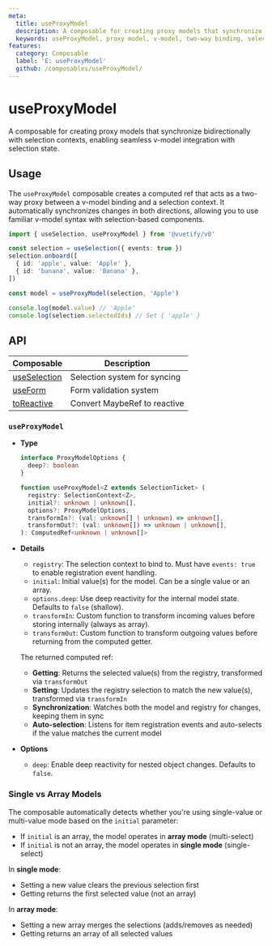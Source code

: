 ```yaml
---
meta:
  title: useProxyModel
  description: A composable for creating proxy models that synchronize bidirectionally with selection contexts, enabling seamless v-model integration with selection state.
  keywords: useProxyModel, proxy model, v-model, two-way binding, selection, composable, Vue
features:
  category: Composable
  label: 'E: useProxyModel'
  github: /composables/useProxyModel/
---
```


# useProxyModel

A composable for creating proxy models that synchronize bidirectionally with selection contexts, enabling seamless v-model integration with selection state.

<DocsPageFeatures :frontmatter />

## Usage

The `useProxyModel` composable creates a computed ref that acts as a two-way proxy between a v-model binding and a selection context. It automatically synchronizes changes in both directions, allowing you to use familiar v-model syntax with selection-based components.

```ts
import { useSelection, useProxyModel } from '@vuetify/v0'

const selection = useSelection({ events: true })
selection.onboard([
  { id: 'apple', value: 'Apple' },
  { id: 'banana', value: 'Banana' },
])

const model = useProxyModel(selection, 'Apple')

console.log(model.value) // 'Apple'
console.log(selection.selectedIds) // Set { 'apple' }
```

## API


| Composable | Description |
|---|---|
| [useSelection](/composables/selection/use-selection) | Selection system for syncing |
| [useForm](/composables/forms/use-form) | Form validation system |
| [toReactive](/composables/transformers/to-reactive) | Convert MaybeRef to reactive |
### `useProxyModel`

- **Type**

  ```ts
  interface ProxyModelOptions {
    deep?: boolean
  }

  function useProxyModel<Z extends SelectionTicket> (
    registry: SelectionContext<Z>,
    initial?: unknown | unknown[],
    options?: ProxyModelOptions,
    transformIn?: (val: unknown[] | unknown) => unknown[],
    transformOut?: (val: unknown[]) => unknown | unknown[],
  ): ComputedRef<unknown | unknown[]>
  ```

- **Details**

  - `registry`: The selection context to bind to. Must have `events: true` to enable registration event handling.
  - `initial`: Initial value(s) for the model. Can be a single value or an array.
  - `options.deep`: Use deep reactivity for the internal model state. Defaults to `false` (shallow).
  - `transformIn`: Custom function to transform incoming values before storing internally (always as array).
  - `transformOut`: Custom function to transform outgoing values before returning from the computed getter.

  The returned computed ref:
  - **Getting**: Returns the selected value(s) from the registry, transformed via `transformOut`
  - **Setting**: Updates the registry selection to match the new value(s), transformed via `transformIn`
  - **Synchronization**: Watches both the model and registry for changes, keeping them in sync
  - **Auto-selection**: Listens for item registration events and auto-selects if the value matches the current model

- **Options**

  - `deep`: Enable deep reactivity for nested object changes. Defaults to `false`.

### Single vs Array Models

The composable automatically detects whether you're using single-value or multi-value mode based on the `initial` parameter:

- If `initial` is an array, the model operates in **array mode** (multi-select)
- If `initial` is not an array, the model operates in **single mode** (single-select)

In **single mode**:
- Setting a new value clears the previous selection first
- Getting returns the first selected value (not an array)

In **array mode**:
- Setting a new array merges the selections (adds/removes as needed)
- Getting returns an array of all selected values
